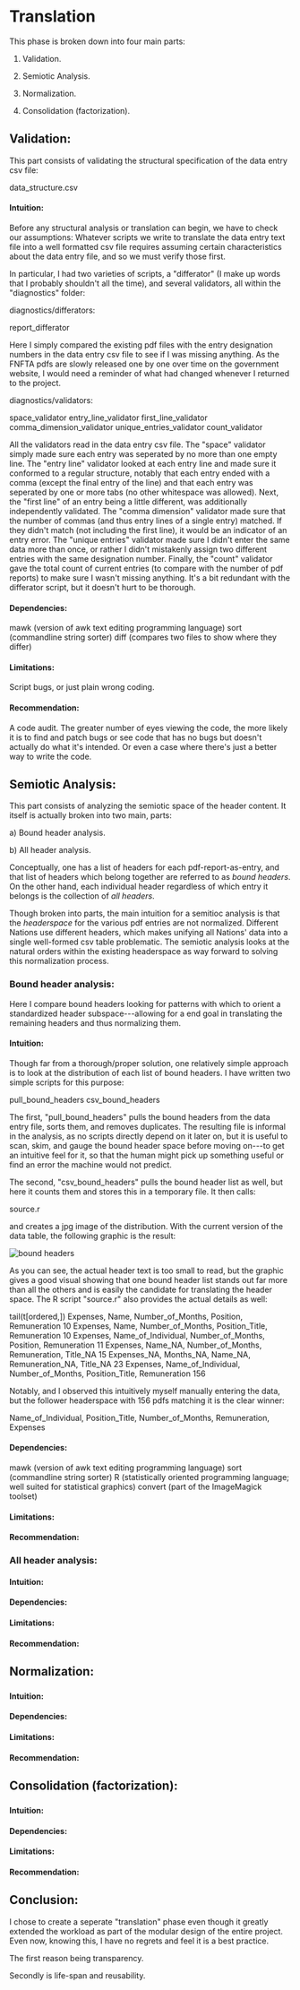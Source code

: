 # Translation

This phase is broken down into four main parts:

1) Validation.

2) Semiotic Analysis.

3) Normalization.

4) Consolidation (factorization).

## Validation:

This part consists of validating the structural specification of the data entry csv file:

data\_structure.csv

#### Intuition:

Before any structural analysis or translation can begin, we have to check our assumptions:
Whatever scripts we write to translate the data entry text file into a well formatted csv file
requires assuming certain characteristics about the data entry file, and so we must verify those first.

In particular, I had two varieties of scripts, a "differator" (I make up words that I probably shouldn't all the time),
and several validators, all within the "diagnostics" folder:

diagnostics/differators:

report\_differator

Here I simply compared the existing pdf files with the entry designation numbers in the data entry csv file to see if
I was missing anything. As the FNFTA pdfs are slowly released one by one over time on the government website, I would
need a reminder of what had changed whenever I returned to the project.

diagnostics/validators:

space\_validator
entry\_line\_validator
first\_line\_validator
comma\_dimension\_validator
unique\_entries\_validator
count\_validator

All the validators read in the data entry csv file. The "space" validator simply made sure each entry was seperated by no more
than one empty line. The "entry line" validator looked at each entry line and made sure it conformed to a regular structure,
notably that each entry ended with a comma (except the final entry of the line) and that each entry was seperated by one or more
tabs (no other whitespace was allowed). Next, the "first line" of an entry being a little different, was additionally independently
validated. The "comma dimension" validator made sure that the number of commas (and thus entry lines of a single entry) matched.
If they didn't match (not including the first line), it would be an indicator of an entry error. The "unique entries" validator
made sure I didn't enter the same data more than once, or rather I didn't mistakenly assign two different entries with the same
designation number. Finally, the "count" validator gave the total count of current entries (to compare with the number of pdf reports)
to make sure I wasn't missing anything. It's a bit redundant with the differator script, but it doesn't hurt to be thorough.

#### Dependencies:

mawk (version of awk text editing programming language)
sort (commandline string sorter)
diff (compares two files to show where they differ)

#### Limitations:

Script bugs, or just plain wrong coding.

#### Recommendation:

A code audit. The greater number of eyes viewing the code, the more likely it is to find and patch bugs or see code that has no
bugs but doesn't actually do what it's intended. Or even a case where there's just a better way to write the code.

## Semiotic Analysis:

This part consists of analyzing the semiotic space of the header content. It itself is actually broken into two main, parts:

a) Bound header analysis.

b) All header analysis.

Conceptually, one has a list of headers for each pdf-report-as-entry, and that list of headers which belong together are
referred to as *bound headers*. On the other hand, each individual header regardless of which entry it belongs is the collection
of *all headers*.

Though broken into parts, the main intuition for a semitioc analysis is that the *headerspace* for the various pdf entries are not
normalized.  Different Nations use different headers, which makes unifying all Nations' data into a single well-formed csv table
problematic. The semiotic analysis looks at the natural orders within the existing headerspace as way forward to solving this
normalization process.

### Bound header analysis:

Here I compare bound headers looking for patterns with which to orient a standardized header subspace---allowing for a end goal
in translating the remaining headers and thus normalizing them.

#### Intuition:

Though far from a thorough/proper solution, one relatively simple approach is to look at the distribution of each list of bound
headers. I have written two simple scripts for this purpose:

pull\_bound\_headers
csv\_bound\_headers

The first, "pull\_bound\_headers" pulls the bound headers from the data entry file, sorts them, and removes duplicates. The
resulting file is informal in the analysis, as no scripts directly depend on it later on, but it is useful to scan, skim,
and gauge the bound header space before moving on---to get an intuitive feel for it, so that the human might pick up something
useful or find an error the machine would not predict.

The second, "csv\_bound\_headers" pulls the bound header list as well, but here it counts them and stores this in a temporary file.
It then calls:

source.r

and creates a jpg image of the distribution. With the current version of the data table, the following graphic is the result:

![bound headers](semiotics/bound_headers/bound_headers.jpg)

As you can see, the actual header text is too small to read, but the graphic gives a good visual showing that one bound header list
stands out far more than all the others and is easily the candidate for translating the header space. The R script "source.r" also
provides the actual details as well:

tail(t[ordered,])
Expenses, Name, Number\_of\_Months, Position, Remuneration					10
Expenses, Name, Number\_of\_Months, Position\_Title, Remuneration				10
Expenses, Name\_of\_Individual, Number\_of\_Months, Position, Remuneration			11
Expenses, Name\_NA, Number\_of\_Months, Remuneration, Title\_NA					15
Expenses\_NA, Months\_NA, Name\_NA, Remuneration\_NA, Title\_NA					23
Expenses, Name\_of\_Individual, Number\_of\_Months, Position\_Title, Remuneration		156

Notably, and I observed this intuitively myself manually entering the data, but the follower headerspace with 156 pdfs matching
it is the clear winner:

Name\_of\_Individual, Position\_Title, Number\_of\_Months, Remuneration, Expenses

#### Dependencies:

mawk (version of awk text editing programming language)
sort (commandline string sorter)
R (statistically oriented programming language; well suited for statistical graphics)
convert (part of the ImageMagick toolset)

#### Limitations:
#### Recommendation:

### All header analysis:

#### Intuition:
#### Dependencies:
#### Limitations:
#### Recommendation:

## Normalization:

###

#### Intuition:
#### Dependencies:
#### Limitations:
#### Recommendation:

## Consolidation (factorization):

###

#### Intuition:
#### Dependencies:
#### Limitations:
#### Recommendation:

## Conclusion:

I chose to create a seperate "translation" phase even though it greatly extended the workload as part of the modular design
of the entire project. Even now, knowing this, I have no regrets and feel it is a best practice.

The first reason being transparency.

Secondly is life-span and reusability.
